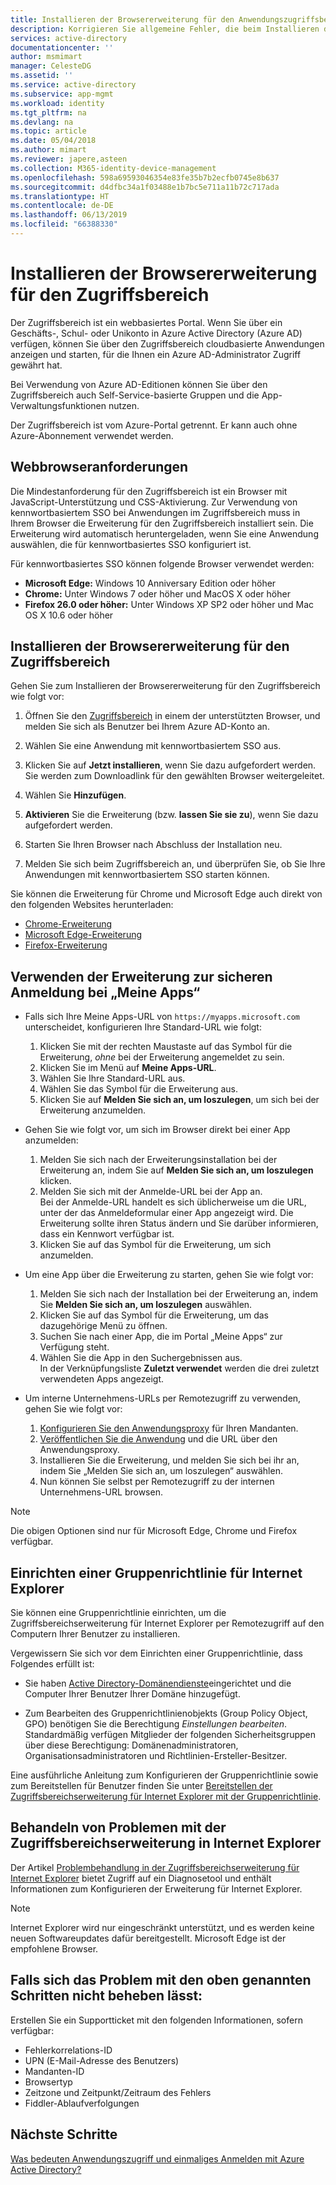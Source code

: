 ```yaml
---
title: Installieren der Browsererweiterung für den Anwendungszugriffsbereich – Azure | Microsoft-Dokumentation
description: Korrigieren Sie allgemeine Fehler, die beim Installieren der Browsererweiterung für den Zugriffsbereich auftreten können.
services: active-directory
documentationcenter: ''
author: msmimart
manager: CelesteDG
ms.assetid: ''
ms.service: active-directory
ms.subservice: app-mgmt
ms.workload: identity
ms.tgt_pltfrm: na
ms.devlang: na
ms.topic: article
ms.date: 05/04/2018
ms.author: mimart
ms.reviewer: japere,asteen
ms.collection: M365-identity-device-management
ms.openlocfilehash: 598a69593046354e83fe35b7b2ecfb0745e8b637
ms.sourcegitcommit: d4dfbc34a1f03488e1b7bc5e711a11b72c717ada
ms.translationtype: HT
ms.contentlocale: de-DE
ms.lasthandoff: 06/13/2019
ms.locfileid: "66388330"
---
```

# <a name="install-the-access-panel-browser-extension"></a>Installieren der Browsererweiterung für den Zugriffsbereich

Der Zugriffsbereich ist ein webbasiertes Portal. Wenn Sie über ein Geschäfts-, Schul- oder Unikonto in Azure Active Directory (Azure AD) verfügen, können Sie über den Zugriffsbereich cloudbasierte Anwendungen anzeigen und starten, für die Ihnen ein Azure AD-Administrator Zugriff gewährt hat. 

Bei Verwendung von Azure AD-Editionen können Sie über den Zugriffsbereich auch Self-Service-basierte Gruppen und die App-Verwaltungsfunktionen nutzen. 

Der Zugriffsbereich ist vom Azure-Portal getrennt. Er kann auch ohne Azure-Abonnement verwendet werden.

## <a name="web-browser-requirements"></a>Webbrowseranforderungen

Die Mindestanforderung für den Zugriffsbereich ist ein Browser mit JavaScript-Unterstützung und CSS-Aktivierung. Zur Verwendung von kennwortbasiertem SSO bei Anwendungen im Zugriffsbereich muss in Ihrem Browser die Erweiterung für den Zugriffsbereich installiert sein. Die Erweiterung wird automatisch heruntergeladen, wenn Sie eine Anwendung auswählen, die für kennwortbasiertes SSO konfiguriert ist.

Für kennwortbasiertes SSO können folgende Browser verwendet werden:

- **Microsoft Edge:** Windows 10 Anniversary Edition oder höher 
- **Chrome:** Unter Windows 7 oder höher und MacOS X oder höher
- **Firefox 26.0 oder höher:** Unter Windows XP SP2 oder höher und Mac OS X 10.6 oder höher

## <a name="install-the-access-panel-browser-extension"></a>Installieren der Browsererweiterung für den Zugriffsbereich

Gehen Sie zum Installieren der Browsererweiterung für den Zugriffsbereich wie folgt vor:

1.  Öffnen Sie den [Zugriffsbereich](https://myapps.microsoft.com) in einem der unterstützten Browser, und melden Sie sich als Benutzer bei Ihrem Azure AD-Konto an.

2.  Wählen Sie eine Anwendung mit kennwortbasiertem SSO aus.

3.  Klicken Sie auf **Jetzt installieren**, wenn Sie dazu aufgefordert werden.  
    Sie werden zum Downloadlink für den gewählten Browser weitergeleitet. 
    
4.  Wählen Sie **Hinzufügen**.

5.  **Aktivieren** Sie die Erweiterung (bzw. **lassen Sie sie zu**), wenn Sie dazu aufgefordert werden.

6.  Starten Sie Ihren Browser nach Abschluss der Installation neu.

7.  Melden Sie sich beim Zugriffsbereich an, und überprüfen Sie, ob Sie Ihre Anwendungen mit kennwortbasiertem SSO starten können.

Sie können die Erweiterung für Chrome und Microsoft Edge auch direkt von den folgenden Websites herunterladen:

- [Chrome-Erweiterung](https://chrome.google.com/webstore/detail/access-panel-extension/ggjhpefgjjfobnfoldnjipclpcfbgbhl)
- [Microsoft Edge-Erweiterung](https://www.microsoft.com/store/apps/9pc9sckkzk84)
- [Firefox-Erweiterung](https://addons.mozilla.org/en-US/firefox/addon/access-panel-extension/)

## <a name="use-the-my-apps-secure-sign-in-extension"></a>Verwenden der Erweiterung zur sicheren Anmeldung bei „Meine Apps“
* Falls sich Ihre Meine Apps-URL von `https://myapps.microsoft.com` unterscheidet, konfigurieren Ihre Standard-URL wie folgt:
   1. Klicken Sie mit der rechten Maustaste auf das Symbol für die Erweiterung, *ohne* bei der Erweiterung angemeldet zu sein.
   2. Klicken Sie im Menü auf **Meine Apps-URL**.
   3. Wählen Sie Ihre Standard-URL aus.
   4. Wählen Sie das Symbol für die Erweiterung aus.
   5. Klicken Sie auf **Melden Sie sich an, um loszulegen**, um sich bei der Erweiterung anzumelden.

* Gehen Sie wie folgt vor, um sich im Browser direkt bei einer App anzumelden:
   1. Melden Sie sich nach der Erweiterungsinstallation bei der Erweiterung an, indem Sie auf **Melden Sie sich an, um loszulegen** klicken.
   2. Melden Sie sich mit der Anmelde-URL bei der App an.  
       Bei der Anmelde-URL handelt es sich üblicherweise um die URL, unter der das Anmeldeformular einer App angezeigt wird.
      Die Erweiterung sollte ihren Status ändern und Sie darüber informieren, dass ein Kennwort verfügbar ist.
   3. Klicken Sie auf das Symbol für die Erweiterung, um sich anzumelden.

* Um eine App über die Erweiterung zu starten, gehen Sie wie folgt vor:
   1. Melden Sie sich nach der Installation bei der Erweiterung an, indem Sie **Melden Sie sich an, um loszulegen** auswählen.
   2. Klicken Sie auf das Symbol für die Erweiterung, um das dazugehörige Menü zu öffnen.
   3. Suchen Sie nach einer App, die im Portal „Meine Apps“ zur Verfügung steht.
   4. Wählen Sie die App in den Suchergebnissen aus.  
       In der Verknüpfungsliste **Zuletzt verwendet** werden die drei zuletzt verwendeten Apps angezeigt.
       
* Um interne Unternehmens-URLs per Remotezugriff zu verwenden, gehen Sie wie folgt vor:
    1. [Konfigurieren Sie den Anwendungsproxy](https://docs.microsoft.com/azure/active-directory/active-directory-application-proxy-enable) für Ihren Mandanten.
    2. [Veröffentlichen Sie die Anwendung](https://docs.microsoft.com/azure/active-directory/application-proxy-publish-azure-portal) und die URL über den Anwendungsproxy.
    3. Installieren Sie die Erweiterung, und melden Sie sich bei ihr an, indem Sie „Melden Sie sich an, um loszulegen“ auswählen.
    4. Nun können Sie selbst per Remotezugriff zu der internen Unternehmens-URL browsen.

> [!NOTE]
> Die obigen Optionen sind nur für Microsoft Edge, Chrome und Firefox verfügbar.

## <a name="set-up-a-group-policy-for-internet-explorer"></a>Einrichten einer Gruppenrichtlinie für Internet Explorer

Sie können eine Gruppenrichtlinie einrichten, um die Zugriffsbereichserweiterung für Internet Explorer per Remotezugriff auf den Computern Ihrer Benutzer zu installieren.

Vergewissern Sie sich vor dem Einrichten einer Gruppenrichtlinie, dass Folgendes erfüllt ist:

-   Sie haben [Active Directory-Domänendienste](https://msdn.microsoft.com/library/aa362244%28v=vs.85%29.aspx)eingerichtet und die Computer Ihrer Benutzer Ihrer Domäne hinzugefügt.

-   Zum Bearbeiten des Gruppenrichtlinienobjekts (Group Policy Object, GPO) benötigen Sie die Berechtigung *Einstellungen bearbeiten*. Standardmäßig verfügen Mitglieder der folgenden Sicherheitsgruppen über diese Berechtigung: Domänenadministratoren, Organisationsadministratoren und Richtlinien-Ersteller-Besitzer.

Eine ausführliche Anleitung zum Konfigurieren der Gruppenrichtlinie sowie zum Bereitstellen für Benutzer finden Sie unter [Bereitstellen der Zugriffsbereichserweiterung für Internet Explorer mit der Gruppenrichtlinie](deploy-access-panel-browser-extension.md).

## <a name="troubleshoot-the-access-panel-extension-in-internet-explorer"></a>Behandeln von Problemen mit der Zugriffsbereichserweiterung in Internet Explorer

Der Artikel [Problembehandlung in der Zugriffsbereichserweiterung für Internet Explorer](manage-access-panel-browser-extension.md) bietet Zugriff auf ein Diagnosetool und enthält Informationen zum Konfigurieren der Erweiterung für Internet Explorer.

> [!NOTE]
> Internet Explorer wird nur eingeschränkt unterstützt, und es werden keine neuen Softwareupdates dafür bereitgestellt. Microsoft Edge ist der empfohlene Browser.

## <a name="if-the-preceding-steps-do-not-resolve-the-issue"></a>Falls sich das Problem mit den oben genannten Schritten nicht beheben lässt:

Erstellen Sie ein Supportticket mit den folgenden Informationen, sofern verfügbar:

-   Fehlerkorrelations-ID
-   UPN (E-Mail-Adresse des Benutzers)
-   Mandanten-ID
-   Browsertyp
-   Zeitzone und Zeitpunkt/Zeitraum des Fehlers
-   Fiddler-Ablaufverfolgungen

## <a name="next-steps"></a>Nächste Schritte
[Was bedeuten Anwendungszugriff und einmaliges Anmelden mit Azure Active Directory?](what-is-single-sign-on.md)
